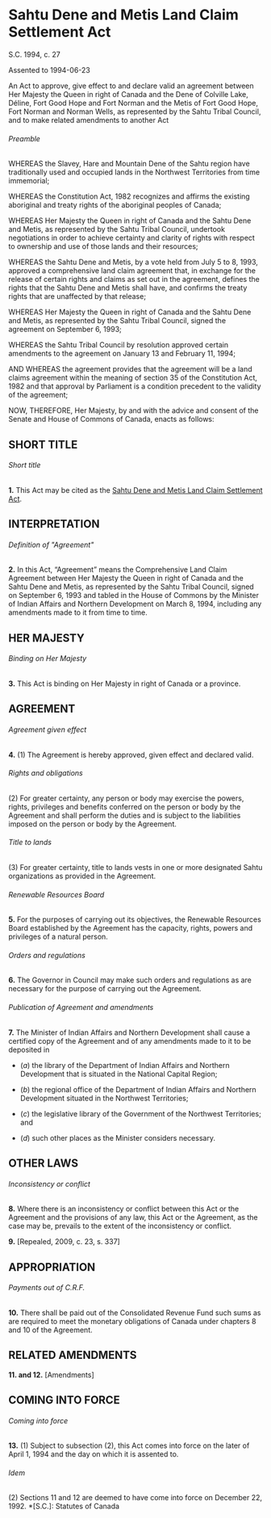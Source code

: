 # Sahtu Dene and Metis Land Claim Settlement Act

S.C. 1994, c. 27

Assented to 1994-06-23

An Act to approve, give effect to and declare valid an agreement between Her Majesty the Queen in right of Canada and the Dene of Colville Lake, Déline, Fort Good Hope and Fort Norman and the Metis of Fort Good Hope, Fort Norman and Norman Wells, as represented by the Sahtu Tribal Council, and to make related amendments to another Act

###### Preamble

WHEREAS the Slavey, Hare and Mountain Dene of the Sahtu region have traditionally used and occupied lands in the Northwest Territories from time immemorial;

WHEREAS the Constitution Act, 1982 recognizes and affirms the existing aboriginal and treaty rights of the aboriginal peoples of Canada;

WHEREAS Her Majesty the Queen in right of Canada and the Sahtu Dene and Metis, as represented by the Sahtu Tribal Council, undertook negotiations in order to achieve certainty and clarity of rights with respect to ownership and use of those lands and their resources;

WHEREAS the Sahtu Dene and Metis, by a vote held from July 5 to 8, 1993, approved a comprehensive land claim agreement that, in exchange for the release of certain rights and claims as set out in the agreement, defines the rights that the Sahtu Dene and Metis shall have, and confirms the treaty rights that are unaffected by that release;

WHEREAS Her Majesty the Queen in right of Canada and the Sahtu Dene and Metis, as represented by the Sahtu Tribal Council, signed the agreement on September 6, 1993;

WHEREAS the Sahtu Tribal Council by resolution approved certain amendments to the agreement on January 13 and February 11, 1994;

AND WHEREAS the agreement provides that the agreement will be a land claims agreement within the meaning of section 35 of the Constitution Act, 1982 and that approval by Parliament is a condition precedent to the validity of the agreement;

NOW, THEREFORE, Her Majesty, by and with the advice and consent of the Senate and House of Commons of Canada, enacts as follows:

## SHORT TITLE

###### Short title

**1.** This Act may be cited as the [Sahtu Dene and Metis Land Claim Settlement Act](/canada/eng/acts/S/S-1.5.md).

## INTERPRETATION

###### Definition of "Agreement"

**2.** In this Act, “Agreement” means the Comprehensive Land Claim Agreement between Her Majesty the Queen in right of Canada and the Sahtu Dene and Metis, as represented by the Sahtu Tribal Council, signed on September 6, 1993 and tabled in the House of Commons by the Minister of Indian Affairs and Northern Development on March 8, 1994, including any amendments made to it from time to time.

## HER MAJESTY

###### Binding on Her Majesty

**3.** This Act is binding on Her Majesty in right of Canada or a province.

## AGREEMENT

###### Agreement given effect

**4.** (1) The Agreement is hereby approved, given effect and declared valid.

###### Rights and obligations

(2) For greater certainty, any person or body may exercise the powers, rights, privileges and benefits conferred on the person or body by the Agreement and shall perform the duties and is subject to the liabilities imposed on the person or body by the Agreement.

###### Title to lands

(3) For greater certainty, title to lands vests in one or more designated Sahtu organizations as provided in the Agreement.

###### Renewable Resources Board

**5.** For the purposes of carrying out its objectives, the Renewable Resources Board established by the Agreement has the capacity, rights, powers and privileges of a natural person.

###### Orders and regulations

**6.** The Governor in Council may make such orders and regulations as are necessary for the purpose of carrying out the Agreement.

###### Publication of Agreement and amendments

**7.** The Minister of Indian Affairs and Northern Development shall cause a certified copy of the Agreement and of any amendments made to it to be deposited in

  * (_a_) the library of the Department of Indian Affairs and Northern Development that is situated in the National Capital Region;

  * (_b_) the regional office of the Department of Indian Affairs and Northern Development situated in the Northwest Territories;

  * (_c_) the legislative library of the Government of the Northwest Territories; and

  * (_d_) such other places as the Minister considers necessary.

## OTHER LAWS

###### Inconsistency or conflict

**8.** Where there is an inconsistency or conflict between this Act or the Agreement and the provisions of any law, this Act or the Agreement, as the case may be, prevails to the extent of the inconsistency or conflict.

**9.** [Repealed, 2009, c. 23, s. 337]

## APPROPRIATION

###### Payments out of C.R.F.

**10.** There shall be paid out of the Consolidated Revenue Fund such sums as are required to meet the monetary obligations of Canada under chapters 8 and 10 of the Agreement.

## RELATED AMENDMENTS

**11\. and 12.** [Amendments]

## COMING INTO FORCE

###### Coming into force

**13.** (1) Subject to subsection (2), this Act comes into force on the later of April 1, 1994 and the day on which it is assented to.

###### Idem

(2) Sections 11 and 12 are deemed to have come into force on December 22, 1992.
  *[S.C.]: Statutes of Canada
